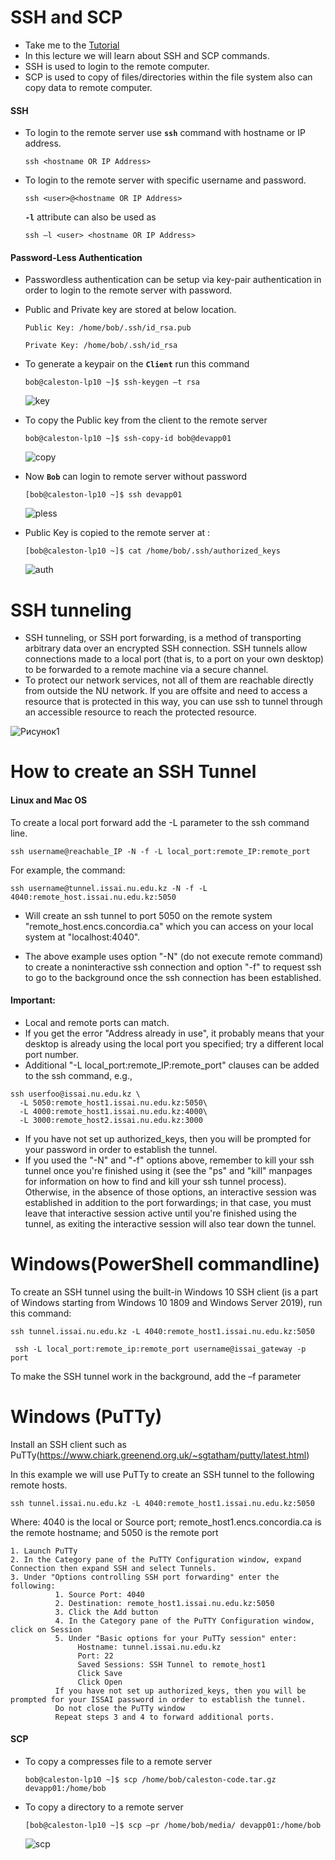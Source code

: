 # SSH and SCP

  - Take me to the [Tutorial](https://kodekloud.com/courses/873064/lectures/17074517)
  - In this lecture we will learn about SSH and SCP commands.
  - SSH is used to login to the remote computer.
  - SCP is used to copy of files/directories within the file system also can copy data to remote computer.

  #### SSH

  - To login to the remote server use **`ssh`** command with hostname or IP address.

    ```
    ssh <hostname OR IP Address>
    ```

  - To login to the remote server with specific username and password.

    ```
    ssh <user>@<hostname OR IP Address>
    ```

    **`-l`** attribute can also be used as 

    ```
    ssh –l <user> <hostname OR IP Address>
    ```

  #### Password-Less Authentication

  - Passwordless authentication can be setup via key-pair authentication in order to login to the remote server with password.

  - Public and Private key are stored at below location.
    
    ```
    Public Key: /home/bob/.ssh/id_rsa.pub
    ```

    ```
    Private Key: /home/bob/.ssh/id_rsa
    ```

  - To generate a keypair on the **`Client`** run this command

    ```
    bob@caleston-lp10 ~]$ ssh-keygen –t rsa
    ```

    ![key](../../images//key.PNG)

  - To copy the Public key from the client to the remote server

    ```
    bob@caleston-lp10 ~]$ ssh-copy-id bob@devapp01
    ```

    ![copy](../../images//copy.PNG)

 
  - Now **`Bob`** can login to remote server without password

    ```
    [bob@caleston-lp10 ~]$ ssh devapp01
    ```

    ![pless](../../images//pless.PNG)

  - Public Key is copied to the remote server at :

    ```
    [bob@caleston-lp10 ~]$ cat /home/bob/.ssh/authorized_keys
    ```
   
    ![auth](../../images//auth.PNG)
# SSH tunneling
- SSH tunneling, or SSH port forwarding, is a method of transporting arbitrary data over an encrypted SSH connection. SSH tunnels allow connections made to a local port (that is, to a port on your own desktop) to be forwarded to a remote machine via a secure channel.
- To protect our network services, not all of them are reachable directly from outside the NU network. If you are offsite and need to access a resource that is protected in this way, you can use ssh to tunnel through an accessible resource to reach the protected resource. 

![Рисунок1](https://user-images.githubusercontent.com/73333051/141063533-927adc51-4135-4a92-af94-deffcc853c8d.png)

# How to create an SSH Tunnel
#### Linux and Mac OS

To create a local port forward add the -L parameter to the ssh command line.
```
ssh username@reachable_IP -N -f -L local_port:remote_IP:remote_port
```
For example, the command:
```
ssh username@tunnel.issai.nu.edu.kz -N -f -L 4040:remote_host.issai.nu.edu.kz:5050
```
- Will create an ssh tunnel to port 5050 on the remote system "remote_host.encs.concordia.ca" which you can access on your local system at "localhost:4040".

- The above example uses option "-N"  (do not execute remote command) to create a noninteractive ssh connection and option "-f" to request ssh to go to the background once the ssh connection has been established.  

#### Important:
- Local and remote ports can match.
- If you get the error "Address already in use", it probably means that your desktop is already using the local port you specified; try a different local port number.
- Additional "-L local_port:remote_IP:remote_port" clauses can be added to the ssh command, e.g.,
```
ssh userfoo@issai.nu.edu.kz \
  -L 5050:remote_host1.issai.nu.edu.kz:5050\
  -L 4000:remote_host1.issai.nu.edu.kz:4000\
  -L 3000:remote_host2.issai.nu.edu.kz:3000
  ```
 
- If you have not set up authorized_keys, then you will be prompted for your password in order to establish the tunnel.
- If you used the "-N" and "-f" options above, remember to kill your ssh tunnel once you're finished using it (see the "ps" and "kill" manpages for information on how to find and kill your ssh tunnel process).
Otherwise, in the absence of those options, an interactive session was established in addition to the port forwardings; in that case, you must leave that interactive session active until you're finished using the tunnel, as exiting the interactive session will also tear down the tunnel.
# Windows(PowerShell commandline)

To create an SSH tunnel using the built-in Windows 10 SSH client (is a part of Windows starting from Windows 10 1809 and Windows Server 2019), run this command:
```
ssh tunnel.issai.nu.edu.kz -L 4040:remote_host1.issai.nu.edu.kz:5050
```
```
 ssh -L local_port:remote_ip:remote_port username@issai_gateway -p port
 ```
 
To make the SSH tunnel work in the background, add the –f parameter
# Windows (PuTTy)

Install an SSH client such as PuTTy(https://www.chiark.greenend.org.uk/~sgtatham/putty/latest.html)

In this example we will use PuTTy to create an SSH tunnel to the following remote hosts. 
```
ssh tunnel.issai.nu.edu.kz -L 4040:remote_host1.issai.nu.edu.kz:5050
```

Where: 4040 is the local or Source port; remote_host1.encs.concordia.ca is the remote hostname; and 5050 is the remote port

    1. Launch PuTTy 
    2. In the Category pane of the PuTTY Configuration window, expand Connection then expand SSH and select Tunnels.
    3. Under "Options controlling SSH port forwarding" enter the following:
              1. Source Port: 4040
              2. Destination: remote_host1.issai.nu.edu.kz:5050
              3. Click the Add button
              4. In the Category pane of the PuTTY Configuration window, click on Session
              5. Under "Basic options for your PuTTy session" enter:
                   Hostname: tunnel.issai.nu.edu.kz
                   Port: 22
                   Saved Sessions: SSH Tunnel to remote_host1
                   Click Save
                   Click Open
              If you have not set up authorized_keys, then you will be prompted for your ISSAI password in order to establish the tunnel.
              Do not close the PuTTy window
              Repeat steps 3 and 4 to forward additional ports.


  #### SCP

   - To copy a compresses file to a remote server

     ```
     bob@caleston-lp10 ~]$ scp /home/bob/caleston-code.tar.gz devapp01:/home/bob
     ```
 
   - To copy a directory to a remote server

     ```
     [bob@caleston-lp10 ~]$ scp –pr /home/bob/media/ devapp01:/home/bob
     ```
     
     ![scp](../../images//scp.PNG)
